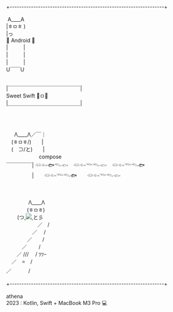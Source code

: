 +-----------------------------------------------------------------+<br/><br/>
 &nbsp;A____A<br/>
|ㅎㅁㅎ  )　<br/> 
|っ<br/>  🌷 Android 🌻 <br/> 
|　　　| <br/>
|　　　|<br/>
|　　　|<br/>
U￣￣U<br/>

<br/>
|￣￣￣￣￣￣￣￣￣￣￣￣￣￣|<br/>
Sweet Swift  🍥ㅁ🍥      <br/>
|＿＿＿＿＿＿＿＿＿＿＿＿＿＿|<br/>
<br/>

<br/>
<br/>

 　&nbsp;&nbsp;Λ____Λ／￣｜<br/>
　(ㅎㅁㅎ/)　　|<br/>
　(　⊃/と)　　|   <br/>
　&nbsp;&nbsp;&nbsp;&nbsp;&nbsp;&nbsp;&nbsp;&nbsp;&nbsp;&nbsp;&nbsp;&nbsp;&nbsp;&nbsp;&nbsp;&nbsp;&nbsp;&nbsp;&nbsp;compose<br/>
￣￣￣￣￣| 𓆛𓆜🐟𓆞𓆟　𓆛𓆜𓆝𓆞𓆟　𓆛𓆜𓆝𓆞🐟　<br/>
　　　　　|　　𓆛𓆜𓆝𓆞🐟　　𓆛𓆜𓆝𓆞𓆟 <br/>
  

<br/>
<br/>
　　　　 Λ____Λ <br/>
　　　　(ㅎㅁㅎ) <br/>
　&nbsp;&nbsp;&nbsp;&nbsp;(つ<a href="mailto:kof99athena@gmail.com">
           <img src="https://img.shields.io/badge/Gmail-EA4335?style=for-the-badge&logo=Gmail&logoColor=white"> 
       </a>と彡 <br/>
　　　　　　／　/ <br/>
　　　　　／　 / <br/>
　　　　／　　/ <br/>
　　　／　　 / <br/>
　　／ /// 　/ ﾂﾂｰ <br/>
　／　⭐　/ <br/>
 ／　　 　/<br/>  
 

<br/>
+-----------------------------------------------------------------+<br/>
 
<br/>
athena<br/>
2023 : Kotlin, Swift + MacBook M3 Pro 💻 
